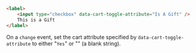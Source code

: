 ```html
<label>
    <input type="checkbox" data-cart-toggle-attribute="Is A Gift" />
    This is a Gift
</label>
```

On a `change` event, set the cart attribute specified by `data-cart-toggle-attribute` to either "`Yes`" or "" (a blank string).
